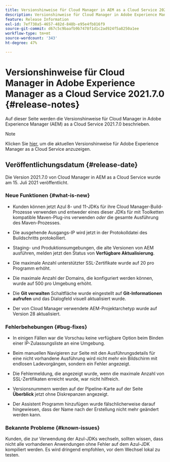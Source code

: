 ```yaml
---
title: Versionshinweise für Cloud Manager in AEM as a Cloud Service 2021.7.0
description: Versionshinweise für Cloud Manager in Adobe Experience Manager (AEM) as a Cloud Service Version 2021.7.0
feature: Release Information
exl-id: 7ef738a5-4657-482d-848b-e95e4fb816f9
source-git-commit: d67c5c9baafb9b7478f1d1c2ad924f5a8250a1ee
workflow-type: tm+mt
source-wordcount: '343'
ht-degree: 47%

---
```


# Versionshinweise für Cloud Manager in Adobe Experience Manager as a Cloud Service 2021.7.0 {#release-notes}

Auf dieser Seite werden die Versionshinweise für Cloud Manager in Adobe Experience Manager (AEM) as a Cloud Service 2021.7.0 beschrieben.

>[!NOTE]
>Klicken Sie [hier](https://experienceleague.adobe.com/docs/experience-manager-cloud-service/content/release-notes/release-notes/release-notes-current.html?lang=de), um die aktuellen Versionshinweise für Adobe Experience Manager as a Cloud Service anzuzeigen.

## Veröffentlichungsdatum {#release-date}

Die Version 2021.7.0 von Cloud Manager in AEM as a Cloud Service wurde am 15. Juli 2021 veröffentlicht.


### Neue Funktionen {#what-is-new}

* Kunden können jetzt Azul 8- und 11-JDKs für ihre Cloud Manager-Build-Prozesse verwenden und entweder eines dieser JDKs für mit Toolketten kompatible Maven-Plug-ins verwenden *oder* die gesamte Ausführung des Maven-Prozesses.

* Die ausgehende Ausgangs-IP wird jetzt in der Protokolldatei des Buildschritts protokolliert.

* Staging- und Produktionsumgebungen, die alte Versionen von AEM ausführen, melden jetzt den Status von **Verfügbare Aktualisierung**.

* Die maximale Anzahl unterstützter SSL-Zertifikate wurde auf 20 pro Programm erhöht.

* Die maximale Anzahl der Domains, die konfiguriert werden können, wurde auf 500 pro Umgebung erhöht.

* Die **Git verwalten** Schaltfläche wurde eingestellt auf **Git-Informationen aufrufen** und das Dialogfeld visuell aktualisiert wurde.

* Der von Cloud Manager verwendete AEM-Projektarchetyp wurde auf Version 28 aktualisiert.

### Fehlerbehebungen {#bug-fixes}

* In einigen Fällen war die Vorschau keine verfügbare Option beim Binden einer IP-Zulassungsliste an eine Umgebung.

* Beim manuellen Navigieren zur Seite mit den Ausführungsdetails für eine nicht vorhandene Ausführung wird nicht mehr ein Bildschirm mit endlosen Ladevorgängen, sondern ein Fehler angezeigt.

* Die Fehlermeldung, die angezeigt wurde, wenn die maximale Anzahl von SSL-Zertifikaten erreicht wurde, war nicht hilfreich.

* Versionsnummern werden auf der Pipeline-Karte auf der Seite **Überblick** jetzt ohne Diskrepanzen angezeigt.

* Der Assistent Programm hinzufügen wurde fälschlicherweise darauf hingewiesen, dass der Name nach der Erstellung nicht mehr geändert werden kann.

### Bekannte Probleme {#known-issues}

Kunden, die zur Verwendung der Azul-JDKs wechseln, sollten wissen, dass nicht alle vorhandenen Anwendungen ohne Fehler auf dem Azul-JDK kompiliert werden. Es wird dringend empfohlen, vor dem Wechsel lokal zu testen.
